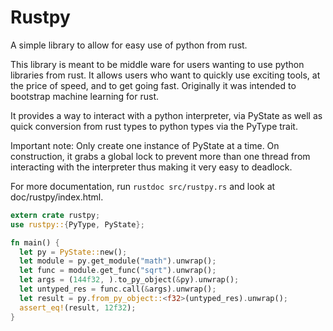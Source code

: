 Rustpy
=====

A simple library to allow for easy use of python from rust.

This library is meant to be middle ware for users wanting to use
python libraries from rust. It allows users who want to quickly use exciting
tools, at the price of speed, and to get going fast.
Originally it was intended to bootstrap machine learning for rust.

It provides a way to interact
with a python interpreter, via PyState as well as quick conversion
from rust types to python types via the PyType trait.

Important note: Only create one instance of PyState at a time.
On construction, it grabs a global lock to prevent more than one thread from
interacting with the interpreter thus making it very easy to deadlock.

For more documentation, run `rustdoc src/rustpy.rs` and look at
doc/rustpy/index.html.


```rust
extern crate rustpy;
use rustpy::{PyType, PyState};

fn main() {
  let py = PyState::new();
  let module = py.get_module("math").unwrap();
  let func = module.get_func("sqrt").unwrap();
  let args = (144f32, ).to_py_object(&py).unwrap();
  let untyped_res = func.call(&args).unwrap();
  let result = py.from_py_object::<f32>(untyped_res).unwrap();
  assert_eq!(result, 12f32);
}
```
